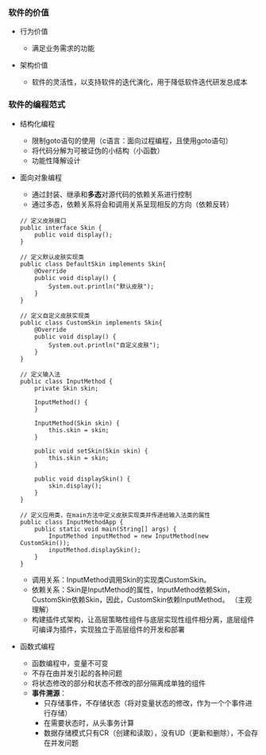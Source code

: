 ### 软件的价值

- 行为价值
    - 满足业务需求的功能
    
- 架构价值
    - 软件的灵活性，以支持软件的迭代演化，用于降低软件迭代研发总成本
    
    
### 软件的编程范式

- 结构化编程
    - 限制goto语句的使用（c语言：面向过程编程，且使用goto语句）
    - 将代码分解为可被证伪的小结构（小函数）
    - 功能性降解设计
    
- 面向对象编程
    - 通过封装、继承和**多态**对源代码的依赖关系进行控制
    - 通过多态，依赖关系将会和调用关系呈现相反的方向（依赖反转）
    ```
    // 定义皮肤接口
    public interface Skin {
        public void display();
    }
    ```
    ```
    // 定义默认皮肤实现类
    public class DefaultSkin implements Skin{
        @Override
        public void display() {
            System.out.println("默认皮肤");
        }
    }
    ```
    ```
    // 定义自定义皮肤实现类
    public class CustomSkin implements Skin{
        @Override
        public void display() {
            System.out.println("自定义皮肤");
        }
    }
    ```
    ```
    // 定义输入法
    public class InputMethod {
        private Skin skin;
    
        InputMethod() {
        }
    
        InputMethod(Skin skin) {
            this.skin = skin;
        }
    
        public void setSkin(Skin skin) {
            this.skin = skin;
        }
    
        public void displaySkin() {
            skin.display();
        }
    }
    ```
    ```
    // 定义应用类，在main方法中定义皮肤实现类并传递给输入法类的属性
    public class InputMethodApp {
        public static void main(String[] args) {
            InputMethod inputMethod = new InputMethod(new CustomSkin());
            inputMethod.displaySkin();
        }
    }
    ```
    - 调用关系：InputMethod调用Skin的实现类CustomSkin。
    - 依赖关系：Skin是InputMethod的属性，InputMethod依赖Skin，CustomSkin依赖Skin，因此，CustomSkin依赖InputMethod。
    （主观理解）
    - 构建插件式架构，让高层策略性组件与底层实现性组件相分离，底层组件可编译为插件，实现独立于高层组件的开发和部署
    
- 函数式编程
    - 函数编程中，变量不可变
    - 不存在由并发引起的各种问题
    - 将状态修改的部分和状态不修改的部分隔离成单独的组件
    - **事件溯源**：
        - 只存储事件，不存储状态（将对变量状态的修改，作为一个个事件进行存储）
        - 在需要状态时，从头事务计算
        - 数据存储模式只有CR（创建和读取），没有UD（更新和删除），不会存在并发问题

    